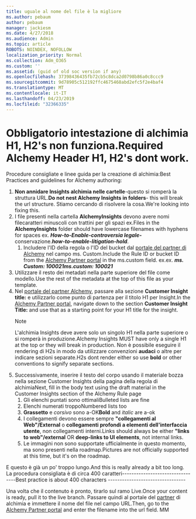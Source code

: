 ```yaml
---
title: uguale al nome del file è la migliore
ms.author: pebaum
author: pebaum
manager: jackiesm
ms.date: 4/27/2018
ms.audience: Admin
ms.topic: article
ROBOTS: NOINDEX, NOFOLLOW
localization_priority: Normal
ms.collection: Adm_O365
ms.custom: ''
ms.assetid: (guid of old soc version if any)
ms.openlocfilehash: 37398436435fb72cb5c8dca2d0798b86a0c8ccc9
ms.sourcegitcommit: 9d78905c512192ffc4675468abd2efc5f2e4baf4
ms.translationtype: MT
ms.contentlocale: it-IT
ms.lasthandoff: 04/23/2019
ms.locfileid: "32366335"
---
```

# <a name="required-alchemy-header-h1-h2s-dont-work"></a><span data-ttu-id="0f31b-102">Obbligatorio intestazione di alchimia H1, H2's non funziona.</span><span class="sxs-lookup"><span data-stu-id="0f31b-102">Required Alchemy Header H1, H2's dont work.</span></span>
<span data-ttu-id="0f31b-103">Procedure consigliate e linee guida per la creazione di alchimia:</span><span class="sxs-lookup"><span data-stu-id="0f31b-103">Best Practices and guidelines for Alchemy authoring:</span></span>

1. <span data-ttu-id="0f31b-104">**Non annidare Insights alchimia nelle cartelle**-questo si romperà la struttura URL.</span><span class="sxs-lookup"><span data-stu-id="0f31b-104">**Do not nest Alchemy Insights in folders**- this will break the url structure.</span></span> <span data-ttu-id="0f31b-105">Stiamo cercando di risolvere la cosa.</span><span class="sxs-lookup"><span data-stu-id="0f31b-105">We're looking into fixing this.</span></span>
1. <span data-ttu-id="0f31b-106">I file presenti nella cartella **AlchemyInsights** devono avere nomi filecaratteri minuscoli con trattini per gli spazi ex.</span><span class="sxs-lookup"><span data-stu-id="0f31b-106">Files in the **AlchemyInsights** folder should have lowercase filenames with hyphens for spaces ex.</span></span> <span data-ttu-id="0f31b-107">***How-to-Enable-controversia legale-*** conservazione.</span><span class="sxs-lookup"><span data-stu-id="0f31b-107">***how-to-enable-litigation-hold***.</span></span>
    1. <span data-ttu-id="0f31b-108">Includere l'ID della regola o l'ID del bucket dal [portale del partner di Alchemy](https://alchemyportal.azurewebsites.net) nel campo ms. Custom.</span><span class="sxs-lookup"><span data-stu-id="0f31b-108">Include the Rule ID or bucket ID from the [Alchemy Partner portal](https://alchemyportal.azurewebsites.net) in the ms.custom field.</span></span> <span data-ttu-id="0f31b-109">ex.</span><span class="sxs-lookup"><span data-stu-id="0f31b-109">ex.</span></span> <span data-ttu-id="0f31b-110">***ms. Custom: 100021***</span><span class="sxs-lookup"><span data-stu-id="0f31b-110">***ms.custom: 100021***</span></span>
1. <span data-ttu-id="0f31b-111">Utilizzare il resto dei metadati nella parte superiore del file come modello.</span><span class="sxs-lookup"><span data-stu-id="0f31b-111">Use the rest of the metadata at the top of this file as your template.</span></span>
1. <span data-ttu-id="0f31b-112">Nel [portale del partner Alchemy](https://alchemyportal.azurewebsites.net), passare alla sezione **Customer Insight title:** e utilizzarlo come punto di partenza per il titolo H1 per Insight.</span><span class="sxs-lookup"><span data-stu-id="0f31b-112">In the [Alchemy Partner portal](https://alchemyportal.azurewebsites.net), navigate down to the section **Customer Insight Title:** and use that as a starting point for your H1 title for the insight.</span></span> 
    > [!NOTE]
    > <span data-ttu-id="0f31b-113">L'alchimia Insights deve avere solo un singolo H1 nella parte superiore o si romperà in produzione.</span><span class="sxs-lookup"><span data-stu-id="0f31b-113">Alchemy Insights MUST have only a single H1 at the top or they will break in production.</span></span> <span data-ttu-id="0f31b-114">Non è possibile eseguire il rendering di H2s in modo da utilizzare convenzioni **audaci** o altre per indicare sezioni separate.</span><span class="sxs-lookup"><span data-stu-id="0f31b-114">H2s dont render either so use **bold** or other conventions to signify separate sections.</span></span>
1. <span data-ttu-id="0f31b-115">Successivamente, inserire il testo del corpo usando il materiale bozza nella sezione Customer Insights della pagina della regola di alchimia</span><span class="sxs-lookup"><span data-stu-id="0f31b-115">Next, fill in the body text using the draft material in the Customer Insights section of the Alchemy Rule page</span></span>
    1. <span data-ttu-id="0f31b-116">Gli elenchi puntati sono ottimali</span><span class="sxs-lookup"><span data-stu-id="0f31b-116">Bulleted lists are fine</span></span>
    1. <span data-ttu-id="0f31b-117">Elenchi numerati troppo</span><span class="sxs-lookup"><span data-stu-id="0f31b-117">Numbered lists too</span></span>
    1. <span data-ttu-id="0f31b-118">**Grassetto** e *corsivo* sono a-OK</span><span class="sxs-lookup"><span data-stu-id="0f31b-118">**Bold** and *italic* are a-ok</span></span>
    1. <span data-ttu-id="0f31b-119">I collegamenti devono essere sempre **"collegamenti al Web"/External** o **collegamenti profondi a elementi dell'interfaccia utente**, non collegamenti interni.</span><span class="sxs-lookup"><span data-stu-id="0f31b-119">Links should always be either **"links to web"/external** OR **deep-links to UI elements**, not internal links.</span></span>
    1. <span data-ttu-id="0f31b-120">Le immagini non sono supportate ufficialmente in questo momento, ma sono presenti nella roadmap.</span><span class="sxs-lookup"><span data-stu-id="0f31b-120">Pictures are not officially supported at this time, but it's on the roadmap.</span></span>

<span data-ttu-id="0f31b-121">E questo è già un po' troppo lungo.</span><span class="sxs-lookup"><span data-stu-id="0f31b-121">And this is really already a bit too long.</span></span> <span data-ttu-id="0f31b-122">La procedura consigliata è di circa 400 caratteri---------------------------------</span><span class="sxs-lookup"><span data-stu-id="0f31b-122">Best practice is about 400 characters ---------------------------------</span></span>

<span data-ttu-id="0f31b-123">Una volta che il contenuto è pronto, tirarlo sul ramo Live.</span><span class="sxs-lookup"><span data-stu-id="0f31b-123">Once your content is ready, pull it to the live branch.</span></span> <span data-ttu-id="0f31b-124">Passare quindi al portale del [partner](https://alchemyportal.azurewebsites.net) di alchimia e immettere il nome del file nel campo URL.</span><span class="sxs-lookup"><span data-stu-id="0f31b-124">Then, go to the [Alchemy Partner portal](https://alchemyportal.azurewebsites.net) and enter the filename into the url field.</span></span> <span data-ttu-id="0f31b-125">M</span><span class="sxs-lookup"><span data-stu-id="0f31b-125">M</span></span>